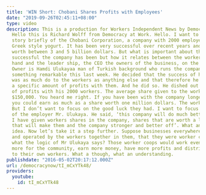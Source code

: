 ```yaml
---
title: 'WIN Short: Chobani Shares Profits with Employees'
date: "2019-09-26T02:45:11+08:00"
type: video
description: This is a production for Workers Independent News by Democracy at Work.
  Hello this is Richard Wolff from Democracy at Work. Hello. I want to tell you a
  story briefly of the Chobani Corporation, a company with 2000 employees that makes
  Greek style yogurt. It has been very successful over recent years and is now a company
  worth between 3 and 5 billion dollars. But what is important about that is not how
  successful the company has been but how it relates between the workers on the one
  hand and the leader ship, the CEO the owners of the business, on the other. The
  Owner is Hamdi Ulukayaa man of Turkish background who runs the company and who did
  something remarkable this last week. He decided that the success of his company
  was as much do to the workers as anything else and that therefore he should share
  a specific amount of profits with them. And he did so. He dished out a big share
  of profits with his 2000 workers. The average share given to the workers was worth
  $150,000. You heard me right. If you have been with the company longer than that
  you could earn as much as a share worth one million dollars. The workers were ecstatic.
  But I don’t want to focus on the good luck they had. I want to focus on the reasoning
  of the employer Mr. Ulukaya. He said, ‘this company will do much better now that
  I have given workers shares in the company, shares that are worth a lot, shares
  that will make them and the company stronger and better off’. What an interesting
  idea. Now let’s take it a step further. Suppose businesses everywhere were owned
  and operated by the workers together in them, that they were worker coops. You know
  what the logic of Mr Ulukaya says? Those worker coops would work even better, do
  more for the community, earn more money, have more profits and distribute them more
  to their own workers. What a though, what an understanding.
publishdate: "2016-05-02T20:17:12.000Z"
url: /democracynow/tI_mCxYTk48/
providers:
  youtube:
    id: tI_mCxYTk48
---
```

